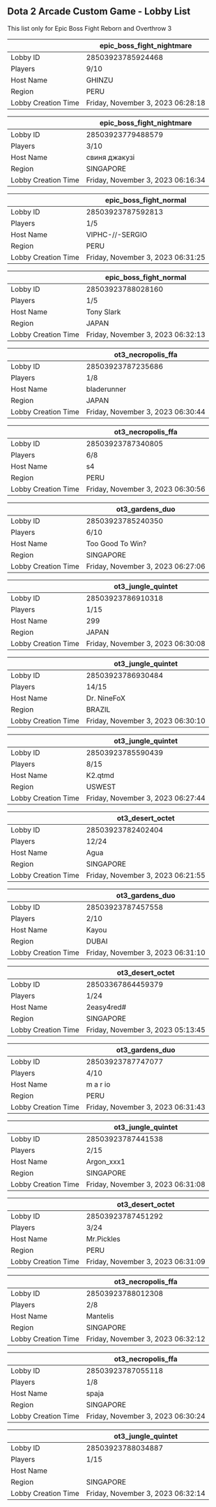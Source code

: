 ## Dota 2 Arcade Custom Game - Lobby List

This list only for Epic Boss Fight Reborn and Overthrow 3

|  | epic_boss_fight_nightmare |
| ------ | ------ |
| Lobby ID | 28503923785924468 |
| Players | 9/10 |
| Host Name | GHINZU |
| Region | PERU |
| Lobby Creation Time | Friday, November 3, 2023 06:28:18 |


|  | epic_boss_fight_nightmare |
| ------ | ------ |
| Lobby ID | 28503923779488579 |
| Players | 3/10 |
| Host Name | свиня джакузі |
| Region | SINGAPORE |
| Lobby Creation Time | Friday, November 3, 2023 06:16:34 |


|  | epic_boss_fight_normal |
| ------ | ------ |
| Lobby ID | 28503923787592813 |
| Players | 1/5 |
| Host Name | VIPHC-//-SERGIO |
| Region | PERU |
| Lobby Creation Time | Friday, November 3, 2023 06:31:25 |


|  | epic_boss_fight_normal |
| ------ | ------ |
| Lobby ID | 28503923788028160 |
| Players | 1/5 |
| Host Name | Tony Slark |
| Region | JAPAN |
| Lobby Creation Time | Friday, November 3, 2023 06:32:13 |


|  | ot3_necropolis_ffa |
| ------ | ------ |
| Lobby ID | 28503923787235686 |
| Players | 1/8 |
| Host Name | bladerunner |
| Region | JAPAN |
| Lobby Creation Time | Friday, November 3, 2023 06:30:44 |


|  | ot3_necropolis_ffa |
| ------ | ------ |
| Lobby ID | 28503923787340805 |
| Players | 6/8 |
| Host Name | s4 |
| Region | PERU |
| Lobby Creation Time | Friday, November 3, 2023 06:30:56 |


|  | ot3_gardens_duo |
| ------ | ------ |
| Lobby ID | 28503923785240350 |
| Players | 6/10 |
| Host Name | Too Good To Win? |
| Region | SINGAPORE |
| Lobby Creation Time | Friday, November 3, 2023 06:27:06 |


|  | ot3_jungle_quintet |
| ------ | ------ |
| Lobby ID | 28503923786910318 |
| Players | 1/15 |
| Host Name | 299 |
| Region | JAPAN |
| Lobby Creation Time | Friday, November 3, 2023 06:30:08 |


|  | ot3_jungle_quintet |
| ------ | ------ |
| Lobby ID | 28503923786930484 |
| Players | 14/15 |
| Host Name | Dr. NineFoX |
| Region | BRAZIL |
| Lobby Creation Time | Friday, November 3, 2023 06:30:10 |


|  | ot3_jungle_quintet |
| ------ | ------ |
| Lobby ID | 28503923785590439 |
| Players | 8/15 |
| Host Name | K2.qtmd |
| Region | USWEST |
| Lobby Creation Time | Friday, November 3, 2023 06:27:44 |


|  | ot3_desert_octet |
| ------ | ------ |
| Lobby ID | 28503923782402404 |
| Players | 12/24 |
| Host Name | Agua |
| Region | SINGAPORE |
| Lobby Creation Time | Friday, November 3, 2023 06:21:55 |


|  | ot3_gardens_duo |
| ------ | ------ |
| Lobby ID | 28503923787457558 |
| Players | 2/10 |
| Host Name | Kayou |
| Region | DUBAI |
| Lobby Creation Time | Friday, November 3, 2023 06:31:10 |


|  | ot3_desert_octet |
| ------ | ------ |
| Lobby ID | 28503367864459379 |
| Players | 1/24 |
| Host Name | 2easy4red# |
| Region | SINGAPORE |
| Lobby Creation Time | Friday, November 3, 2023 05:13:45 |


|  | ot3_gardens_duo |
| ------ | ------ |
| Lobby ID | 28503923787747077 |
| Players | 4/10 |
| Host Name | m a r io |
| Region | PERU |
| Lobby Creation Time | Friday, November 3, 2023 06:31:43 |


|  | ot3_jungle_quintet |
| ------ | ------ |
| Lobby ID | 28503923787441538 |
| Players | 2/15 |
| Host Name | Argon_xxx1 |
| Region | SINGAPORE |
| Lobby Creation Time | Friday, November 3, 2023 06:31:08 |


|  | ot3_desert_octet |
| ------ | ------ |
| Lobby ID | 28503923787451292 |
| Players | 3/24 |
| Host Name | Mr.Pickles |
| Region | PERU |
| Lobby Creation Time | Friday, November 3, 2023 06:31:09 |


|  | ot3_necropolis_ffa |
| ------ | ------ |
| Lobby ID | 28503923788012308 |
| Players | 2/8 |
| Host Name | Mantelis |
| Region | SINGAPORE |
| Lobby Creation Time | Friday, November 3, 2023 06:32:12 |


|  | ot3_necropolis_ffa |
| ------ | ------ |
| Lobby ID | 28503923787055118 |
| Players | 1/8 |
| Host Name | spaja |
| Region | SINGAPORE |
| Lobby Creation Time | Friday, November 3, 2023 06:30:24 |


|  | ot3_jungle_quintet |
| ------ | ------ |
| Lobby ID | 28503923788034887 |
| Players | 1/15 |
| Host Name |  |
| Region | SINGAPORE |
| Lobby Creation Time | Friday, November 3, 2023 06:32:14 |


